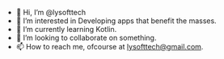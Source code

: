 - 👋 Hi, I’m @lysofttech
- 👀 I’m interested in Developing apps that benefit the masses.
- 🌱 I’m currently learning Kotlin.
- 💞️ I’m looking to collaborate on something.
- 📫 How to reach me, ofcourse at lysofttech@gmail.com.

<!---
lysofttech/lysofttech is a ✨ special ✨ repository because its `README.md` (this file) appears on your GitHub profile.
You can click the Preview link to take a look at your changes.
--->
